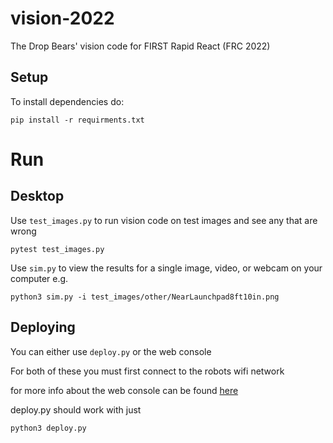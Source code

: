 # vision-2022
The Drop Bears' vision code for FIRST Rapid React (FRC 2022)

## Setup
To install dependencies do:

    pip install -r requirments.txt

# Run
## Desktop
Use `test_images.py` to run vision code on test images and see any that are wrong

    pytest test_images.py

Use `sim.py` to view the results for a single image, video, or webcam on your computer
e.g.

    python3 sim.py -i test_images/other/NearLaunchpad8ft10in.png 

## Deploying
You can either use `deploy.py` or the web console

For both of these you must first connect to the robots wifi network

for more info about the web console can be found [here](https://docs.wpilib.org/en/stable/docs/software/vision-processing/wpilibpi/the-raspberry-pi-frc-console.html)

deploy.py should work with just

    python3 deploy.py